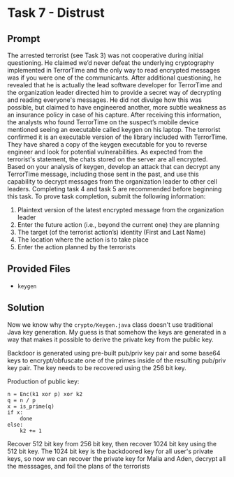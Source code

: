 # Task 7 - Distrust

## Prompt

The arrested terrorist (see Task 3) was not cooperative during initial questioning. He claimed we’d never defeat the underlying cryptography implemented in TerrorTime and the only way to read encrypted messages was if you were one of the communicants. After additional questioning, he revealed that he is actually the lead software developer for TerrorTime and the organization leader directed him to provide a secret way of decrypting and reading everyone's messages. He did not divulge how this was possible, but claimed to have engineered another, more subtle weakness as an insurance policy in case of his capture. After receiving this information, the analysts who found TerrorTime on the suspect’s mobile device mentioned seeing an executable called keygen on his laptop. The terrorist confirmed it is an executable version of the library included with TerrorTime. They have shared a copy of the keygen executable for you to reverse engineer and look for potential vulnerabilities. As expected from the terrorist's statement, the chats stored on the server are all encrypted. Based on your analysis of keygen, develop an attack that can decrypt any TerrorTime message, including those sent in the past, and use this capability to decrypt messages from the organization leader to other cell leaders. Completing task 4 and task 5 are recommended before beginning this task. To prove task completion, submit the following information:

1. Plaintext version of the latest encrypted message from the organization leader
2. Enter the future action (i.e., beyond the current one) they are planning
3. The target (of the terrorist action’s) identity (First and Last Name)
4. The location where the action is to take place
5. Enter the action planned by the terrorists

## Provided Files

* `keygen`

## Solution

Now we know why the `crypto/Keygen.java` class doesn't use traditional Java key generation. My guess is that somehow the keys are generated in a way that makes it possible to derive the private key from the public key. 

Backdoor is generated using pre-built pub/priv key pair and some base64 keys to encrypt/obfuscate one of the primes inside of the resulting pub/priv key pair. The key needs to be recovered using the 256 bit key.

Production of public key:

```
n = Enc(k1 xor p) xor k2
q = n / p
x = is_prime(q)
if x:
    done
else:
    k2 += 1
```

Recover 512 bit key from 256 bit key, then recover 1024 bit key using the 512 bit key. The 1024 bit key is the backdoored key for all user's private keys, so now we can recover the private key for Malia and Aden, decrypt all the messsages, and foil the plans of the terrorists
